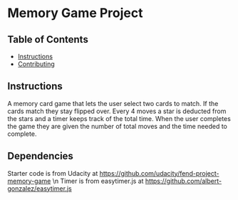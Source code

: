 # Memory Game Project

## Table of Contents

* [Instructions](#instructions)
* [Contributing](#contributing)

## Instructions

A memory card game that lets the user select two cards to match.  If the cards match they stay flipped over.
Every 4 moves a star is deducted from the stars and a timer keeps track of the total time.
When the user completes the game they are given the number of total moves and the time needed to complete.

## Dependencies

Starter code is from Udacity at https://github.com/udacity/fend-project-memory-game \n
Timer is from easytimer.js at https://github.com/albert-gonzalez/easytimer.js 

